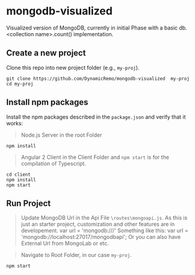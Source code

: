 # mongodb-visualized
Visualized version of MongoDB, currently in initial Phase with a basic db.&lt;collection name>.count() implementation.

## Create a new project 

Clone this repo into new project folder (e.g., `my-proj`).
```shell
git clone https://github.com/DynamicRemo/mongodb-visualized  my-proj
cd my-proj
```

## Install npm packages

Install the npm packages described in the `package.json` and verify that it works:

> Node.js Server in the root Folder

```shell
npm install
```

> Angular 2 Client in the Client Folder and `npm start` is for the compilation of Typescript.

```shell
cd client
npm install
npm start
```

## Run Project
> Update MongoDB Url in the Api File `\routes\mongoapi.js`.
As this is just an starter project, customization and other features are in developement.
var url = 'mongodb://<connection-url>/<database-name>'
Something like this:
var url = 'mongodb://localhost:27017/mongodbapi';
Or you can also have External Url from MongoLab or etc.


> Navigate to Root Folder, in our case `my-proj`.

```shell
npm start
```
